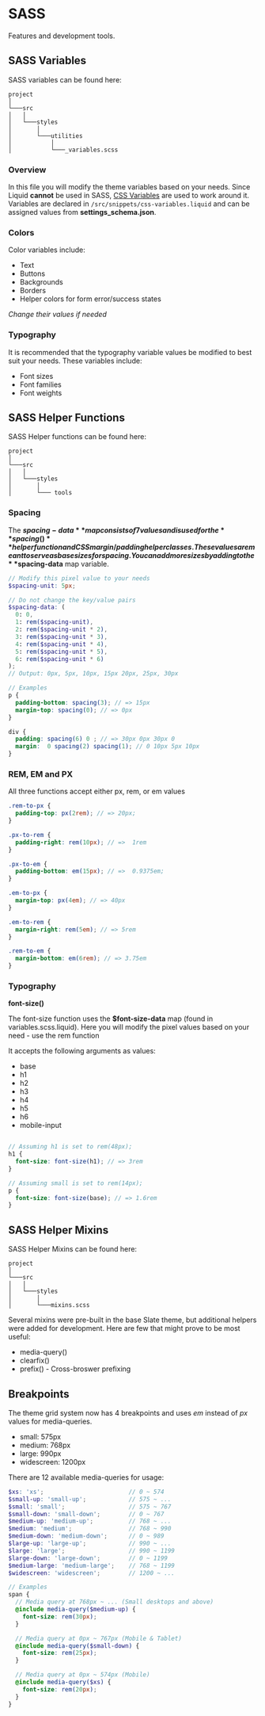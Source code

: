 # SASS
Features and development tools.

## SASS Variables
SASS variables can be found here:
```
project   
│
└───src
│   │
│   └───styles
│       │   
│       └───utilities
│           │   
│           └───_variables.scss
```

### Overview
In this file you will modify the theme variables based on your needs. Since Liquid **cannot** be used in SASS, [CSS Variables](https://developer.mozilla.org/en-US/docs/Web/CSS/Using_CSS_custom_properties) are used to work around it. Variables are declared in ```/src/snippets/css-variables.liquid``` and can be assigned values from **settings_schema.json**.

### Colors
Color variables include:
* Text
* Buttons
* Backgrounds
* Borders
* Helper colors for form error/success states

_Change their values if needed_

### Typography
It is recommended that the typography variable values be modified to best suit your needs. These variables include:
* Font sizes
* Font families
* Font weights

## SASS Helper Functions
SASS Helper functions can be found here:
```
project   
│
└───src
│   │
│   └───styles
│       │   
│       └─── tools
```

### Spacing
The **$spacing-data** map consists of 7 values and is used for the **spacing()** helper function and CSS margin/padding helper classes. These values are meant to serve as base sizes for spacing. You can add more sizes by adding to the **$spacing-data** map variable.

```scss
// Modify this pixel value to your needs
$spacing-unit: 5px;

// Do not change the key/value pairs
$spacing-data: (
  0: 0,
  1: rem($spacing-unit),
  2: rem($spacing-unit * 2),
  3: rem($spacing-unit * 3),
  4: rem($spacing-unit * 4),
  5: rem($spacing-unit * 5),
  6: rem($spacing-unit * 6)
);
// Output: 0px, 5px, 10px, 15px 20px, 25px, 30px

```

```scss
// Examples
p {
  padding-bottom: spacing(3); // => 15px
  margin-top: spacing(0); // => 0px
}

div {
  padding: spacing(6) 0 ; // => 30px 0px 30px 0
  margin:  0 spacing(2) spacing(1); // 0 10px 5px 10px
}
```

### REM, EM and PX

All three functions accept either px, rem, or em values

```scss
.rem-to-px {
  padding-top: px(2rem); // => 20px;
}

.px-to-rem {
  padding-right: rem(10px); // =>  1rem
}

.px-to-em {
  padding-bottom: em(15px); // =>  0.9375em;
}

.em-to-px {
  margin-top: px(4em); // => 40px
}

.em-to-rem {
  margin-right: rem(5em); // => 5rem
}

.rem-to-em {
  margin-bottom: em(6rem); // => 3.75em
}
```


### Typography
**font-size()**

The font-size function uses the **$font-size-data** map (found in variables.scss.liquid).
Here you will modify the pixel values based on your need - use the rem function

It accepts the following arguments as values:
* base
* h1
* h2
* h3
* h4
* h5
* h6
* mobile-input

```scss

// Assuming h1 is set to rem(48px);
h1 {
  font-size: font-size(h1); // => 3rem
}

// Assuming small is set to rem(14px);
p {
  font-size: font-size(base); // => 1.6rem
}
```

## SASS Helper Mixins
SASS Helper Mixins can be found here:
```
project   
│
└───src
│   │
│   └───styles
│       │   
│       └───mixins.scss
```
Several mixins were pre-built in the base Slate theme, but additional helpers were added for development. Here are few that might prove to be most useful:
* media-query()
* clearfix()
* prefix() - Cross-broswer prefixing

## Breakpoints
The theme grid system now has 4 breakpoints and uses _em_ instead of _px_ values for media-queries.
* small: 575px
* medium: 768px
* large: 990px
* widescreen: 1200px

There are 12 available media-queries for usage:
```scss
$xs: 'xs';                        // 0 ~ 574
$small-up: 'small-up';            // 575 ~ ...
$small: 'small';                  // 575 ~ 767
$small-down: 'small-down';        // 0 ~ 767
$medium-up: 'medium-up';          // 768 ~ ...
$medium: 'medium';                // 768 ~ 990
$medium-down: 'medium-down';      // 0 ~ 989
$large-up: 'large-up';            // 990 ~ ...
$large: 'large';                  // 990 ~ 1199
$large-down: 'large-down';        // 0 ~ 1199
$medium-large: 'medium-large';    // 768 ~ 1199
$widescreen: 'widescreen';        // 1200 ~ ...
```

```scss
// Examples
span {  
  // Media query at 768px ~ ... (Small desktops and above)
  @include media-query($medium-up) {
    font-size: rem(30px);
  }

  // Media query at 0px ~ 767px (Mobile & Tablet)
  @include media-query($small-down) {
    font-size: rem(25px);
  }

  // Media query at 0px ~ 574px (Mobile)
  @include media-query($xs) {
    font-size: rem(20px);
  }  
}
```
